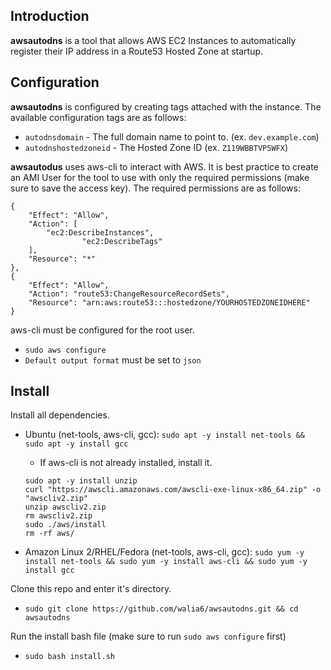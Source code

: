 



## Introduction
**awsautodns** is a tool that allows AWS EC2 Instances to automatically register their IP address in a Route53 Hosted Zone at startup.

## Configuration
**awsautodns** is configured by creating tags attached with the instance. The available configuration tags are as follows:
- `autodnsdomain` - The full domain name to point to. (ex. `dev.example.com`)
- `autodnshostedzoneid` - The Hosted Zone ID (ex. `Z119WBBTVP5WFX`)

**awsautodus** uses aws-cli to interact with AWS.
It is best practice to create an AMI User for the tool to use with only the required permissions (make sure to save the access key). The required permissions are as follows:
```
{
	"Effect": "Allow",
	"Action": [
		"ec2:DescribeInstances",
                "ec2:DescribeTags"
	],
	"Resource": "*"
},
{
	"Effect": "Allow",
	"Action": "route53:ChangeResourceRecordSets",
	"Resource": "arn:aws:route53:::hostedzone/YOURHOSTEDZONEIDHERE"
}
```

aws-cli must be configured for the root user.
- `sudo aws configure`
- `Default output format` must be set to `json`
## Install
Install all dependencies.
- Ubuntu (net-tools, aws-cli, gcc): 
`sudo apt -y install net-tools && sudo apt -y install gcc`
	- If aws-cli is not already installed, install it.
	```
	sudo apt -y install unzip
	curl "https://awscli.amazonaws.com/awscli-exe-linux-x86_64.zip" -o "awscliv2.zip"
	unzip awscliv2.zip
	rm awscliv2.zip
	sudo ./aws/install
	rm -rf aws/
	```

- Amazon Linux 2/RHEL/Fedora (net-tools, aws-cli, gcc):
`sudo yum -y install net-tools && sudo yum -y install aws-cli && sudo yum -y install gcc`

Clone this repo and enter it's directory.
- `sudo git clone https://github.com/walia6/awsautodns.git && cd awsautodns`

Run the install bash file (make sure to run `sudo aws configure` first)
- `sudo bash install.sh`
